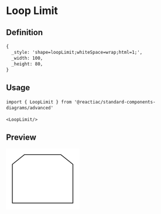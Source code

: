 # Loop Limit

## Definition

```
{
  _style: 'shape=loopLimit;whiteSpace=wrap;html=1;',
  _width: 100,
  _height: 80,
}
```

## Usage

```
import { LoopLimit } from '@reactiac/standard-components-diagrams/advanced'

<LoopLimit/>
```

## Preview

<img src="./loop-limit.png" width="200"/>
